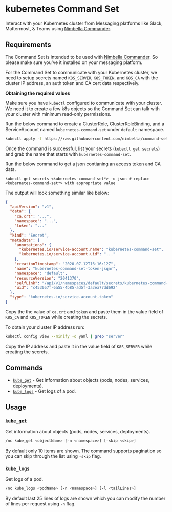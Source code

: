 # kubernetes Command Set

Interact with your Kubernetes cluster from Messaging platforms like Slack, Mattermost, & Teams using [Nimbella Commander](https://nimbella.com/product/commander).

## Requirements

The Command Set is intended to be used with [Nimbella Commander](https://nimbella.com/product/commander). So please make sure you've it installed on your messaging platform.

For the Command Set to communicate with your Kubernetes cluster, we need to setup secrets named `K8S_SERVER`, `K8S_TOKEN`, and `K8S_CA` with the cluster IP address, an auth token and CA cert data respectively.

**Obtaining the required values**

Make sure you have `kubectl` configured to communicate with your cluster. We need it to create a few k8s objects so the Command Set can talk with your cluster with minimum read-only permissions.

Run the below command to create a ClusterRole, ClusterRoleBinding, and a ServiceAccount named `kubernetes-command-set` under `default` namespace.

```sh
kubectl apply -f https://raw.githubusercontent.com/nimbella/command-sets/master/kubernetes/k8s-config.yaml
```

Once the command is successful, list your secrets (`kubectl get secrets`) and grab the name that starts with `kubernetes-command-set`.

Run the below command to get a json contianing an access token and CA data.

```
kubectl get secrets <kubernetes-command-set*> -o json # replace <kubernetes-command-set*> with appropriate value
```

The output will look something similar like below:

```json
{
  "apiVersion": "v1",
  "data": {
    "ca.crt": "...",
    "namespace": "...",
    "token": "..."
  },
  "kind": "Secret",
  "metadata": {
    "annotations": {
      "kubernetes.io/service-account.name": "kubernetes-command-set",
      "kubernetes.io/service-account.uid": "..."
    },
    "creationTimestamp": "2020-07-12T16:16:12Z",
    "name": "kubernetes-command-set-token-jsqnr",
    "namespace": "default",
    "resourceVersion": "2041370",
    "selfLink": "/api/v1/namespaces/default/secrets/kubernetes-command-set-token-jsqnr",
    "uid": "c453057f-6a55-4b85-ad5f-3a3ea77dd692"
  },
  "type": "kubernetes.io/service-account-token"
}
```

Copy the the value of `ca.crt` and `token` and paste them in the value field of `K8S_CA` and `K8S_TOKEN` while creating the secrets.

To obtain your cluster IP address run:

```sh
kubectl config view --minify -o yaml | grep "server"
```

Copy the IP address and paste it in the value field of `K8S_SERVER` while creating the secrets.

## Commands

- [`kube_get`](#kube_get) - Get information about objects (pods, nodes, services, deployments).
- [`kube_logs`](#kube_logs) - Get logs of a pod.

## Usage

### [`kube_get`](packages/kubernetes/kube_get/index.js)

Get information about objects (pods, nodes, services, deployments).

```sh
/nc kube_get <objectName> [-n <namespace>] [-skip <skip>]
```

By default only 10 items are shown. The command supports pagination so you can skip through the list using `-skip` flag.

### [`kube_logs`](packages/kubernetes/kube_logs.js)

Get logs of a pod.

```sh
/nc kube_logs <podName> [-n <namespace>] [-l <tailLines>]
```

By default last 25 lines of logs are shown which you can modify the number of lines per request using `-n` flag.
